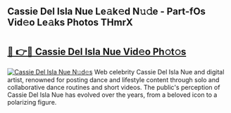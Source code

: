 ## Cassie Del Isla Nue Le𝚊k𝚎d N𝚞𝚍e - Part-fOs Vid𝚎o Le𝚊ks Photos THmrX

# <h2><a href="http://fb3calb.evod.top/?m=Cassie+Del+Isla+Nue">🔗 👉🔴 Cassie Del Isla Nue Vid𝚎o Ph𝚘t𝚘s</a></h2>

[![Cassie Del Isla Nue N𝚞d𝚎s](https://i.imgur.com/8V9OHl7.gif)](http://fb3calb.evod.top/?m=Cassie+Del+Isla+Nue)
Web celebrity Cassie Del Isla Nue and digital artist, renowned for posting dance and lifestyle content through solo and collaborative dance routines and short videos. The public's perception of Cassie Del Isla Nue has evolved over the years, from a beloved icon to a polarizing figure. 
